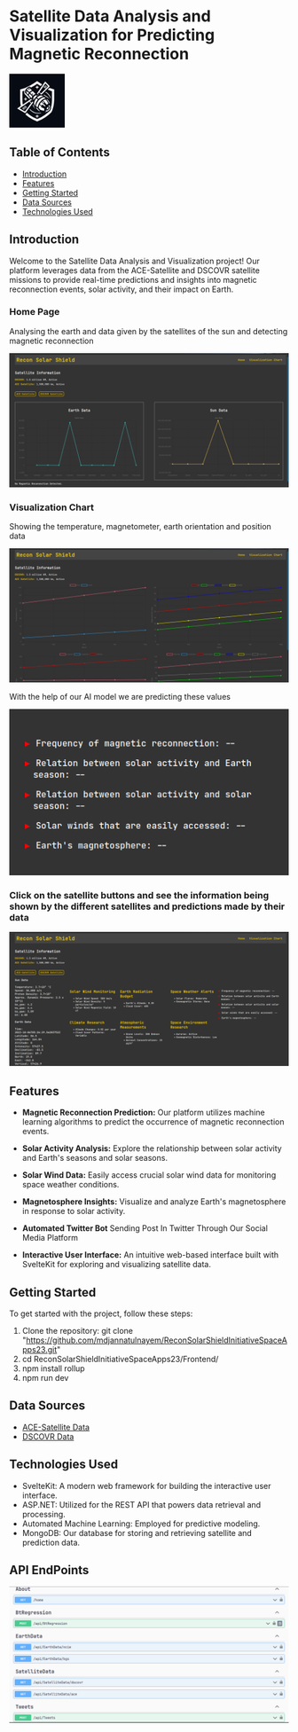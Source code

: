 # Satellite Data Analysis and Visualization for Predicting Magnetic Reconnection

<img src="https://github.com/mdjannatulnayem/ReconSolarShieldInitiativeSpaceApps23/blob/main/project_images/pro_logo.png" width="100">


## Table of Contents
- [Introduction](#introduction)
- [Features](#features)
- [Getting Started](#getting-started)
- [Data Sources](#data-sources)
- [Technologies Used](#technologies-used)

## Introduction

Welcome to the Satellite Data Analysis and Visualization project! Our platform leverages data from the ACE-Satellite and DSCOVR satellite missions to provide real-time predictions and insights into magnetic reconnection events, solar activity, and their impact on Earth.

### Home Page

Analysing the earth and data given by the satellites of the sun and detecting magnetic reconnection

![Screenshot of the Web Interface](https://github.com/mdjannatulnayem/ReconSolarShieldInitiativeSpaceApps23/blob/main/project_images/p1.png)

### Visualization Chart

Showing the temperature, magnetometer, earth orientation and position data 

![Screenshot of the Web Interface](https://github.com/mdjannatulnayem/ReconSolarShieldInitiativeSpaceApps23/blob/main/project_images/p3.png)


With the help of our AI model we are predicting these values

![Screenshot of the Web Interface](https://github.com/mdjannatulnayem/ReconSolarShieldInitiativeSpaceApps23/blob/main/project_images/p2.png)


### Click on the satellite buttons and see the information being shown by the different satellites and predictions made by their data


![Screenshot of the Web Interface](https://github.com/mdjannatulnayem/ReconSolarShieldInitiativeSpaceApps23/blob/main/project_images/p4.png)



## Features

- **Magnetic Reconnection Prediction:** Our platform utilizes machine learning algorithms to predict the occurrence of magnetic reconnection events.
  
- **Solar Activity Analysis:** Explore the relationship between solar activity and Earth's seasons and solar seasons.

- **Solar Wind Data:** Easily access crucial solar wind data for monitoring space weather conditions.

- **Magnetosphere Insights:** Visualize and analyze Earth's magnetosphere in response to solar activity.
  
- **Automated Twitter Bot** Sending Post In Twitter Through Our Social Media Platform

- **Interactive User Interface:** An intuitive web-based interface built with SvelteKit for exploring and visualizing satellite data.

## Getting Started

To get started with the project, follow these steps:

1. Clone the repository: git clone "https://github.com/mdjannatulnayem/ReconSolarShieldInitiativeSpaceApps23.git"
2.  cd ReconSolarShieldInitiativeSpaceApps23/Frontend/
3.  npm install rollup
4.  npm run dev

## Data Sources

- [ACE-Satellite Data](https://science.nasa.gov/mission/ace/)
- [DSCOVR Data](https://www.nesdis.noaa.gov/current-satellite-missions/currently-flying/dscovr-deep-space-climate-observatory)

## Technologies Used

- SvelteKit: A modern web framework for building the interactive user interface.
- ASP.NET: Utilized for the REST API that powers data retrieval and processing.
- Automated Machine Learning: Employed for predictive modeling.
- MongoDB: Our database for storing and retrieving satellite and prediction data.

## API EndPoints

![Screenshot of the Web Interface](https://github.com/mdjannatulnayem/ReconSolarShieldInitiativeSpaceApps23/blob/main/project_images/p5.png)



